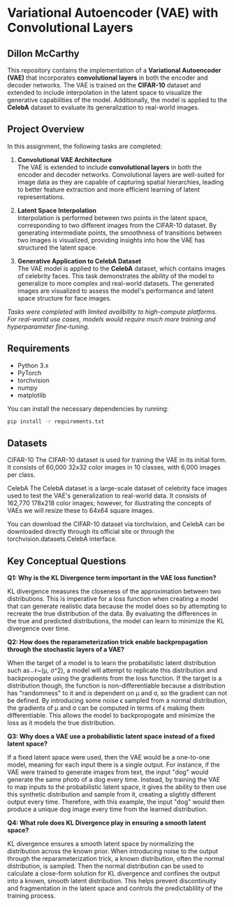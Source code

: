 # Variational Autoencoder (VAE) with Convolutional Layers

## Dillon McCarthy

This repository contains the implementation of a **Variational Autoencoder (VAE)** that incorporates **convolutional layers** in both the encoder and decoder networks. The VAE is trained on the **CIFAR-10** dataset and extended to include interpolation in the latent space to visualize the generative capabilities of the model. Additionally, the model is applied to the **CelebA** dataset to evaluate its generalization to real-world images.

## Project Overview

In this assignment, the following tasks are completed:

1. **Convolutional VAE Architecture**  
   The VAE is extended to include **convolutional layers** in both the encoder and decoder networks. Convolutional layers are well-suited for image data as they are capable of capturing spatial hierarchies, leading to better feature extraction and more efficient learning of latent representations.

2. **Latent Space Interpolation**  
   Interpolation is performed between two points in the latent space, corresponding to two different images from the CIFAR-10 dataset. By generating intermediate points, the smoothness of transitions between two images is visualized, providing insights into how the VAE has structured the latent space.

3. **Generative Application to CelebA Dataset**  
   The VAE model is applied to the **CelebA** dataset, which contains images of celebrity faces. This task demonstrates the ability of the model to generalize to more complex and real-world datasets. The generated images are visualized to assess the model's performance and latent space structure for face images.

*Tasks were completed with limited availbility to high-compute platforms.  For real-world use cases, models would require much more training and hyperparameter fine-tuning.*

## Requirements

- Python 3.x
- PyTorch
- torchvision
- numpy
- matplotlib

You can install the necessary dependencies by running:
```bash
pip install -r requirements.txt
```

## Datasets
CIFAR-10
The CIFAR-10 dataset is used for training the VAE in its initial form. It consists of 60,000 32x32 color images in 10 classes, with 6,000 images per class.

CelebA
The CelebA dataset is a large-scale dataset of celebrity face images used to test the VAE's generalization to real-world data.  It consists of 162,770 178x218 color images; however, for illustrating the concepts of VAEs we will resize these to 64x64 square images.

You can download the CIFAR-10 dataset via torchvision, and CelebA can be downloaded directly through its official site or through the torchvision.datasets.CelebA interface.

## Key Conceptual Questions
**Q1: Why is the KL Divergence term important in the VAE loss function?**

KL divergence measures the closeness of the approximation between two distributions. This is imperative for a loss function when creating a model that can generate realistic data because the model does so by attempting to recreate the true distribution of the data. By evaluating the differences in the true and predicted distributions, the model can learn to minimize the KL divergence over time.

**Q2: How does the reparameterization trick enable backpropagation through the stochastic layers of a VAE?**

When the target of a model is to learn the probabilistic latent distribution such as 𝒩~(μ, σ^2), a model will attempt to replicate this distribution and backpropogate using the gradients from the loss function. If the target is a distribution though, the function is non-differentiable because a distribution has "randomness" to it and is dependent on μ and σ, so the gradient can not be defined. By introducing some noise ϵ sampled from a normal distribution, the gradients of μ and σ can be computed in terms of ϵ making them differentiable. This allows the model to backpropogate and minimize the loss as it models the true distribution.

**Q3: Why does a VAE use a probabilistic latent space instead of a fixed latent space?**

If a fixed latent space were used, then the VAE would be a one-to-one model, meaning for each input there is a single output. For instance, if the VAE were trained to generate images from text, the input "dog" would generate the same photo of a dog every time. Instead, by training the VAE to map inputs to the probabilistic latent space, it gives the ability to then use this synthetic distribution and sample from it, creating a slightly different output every time. Therefore, with this example, the input "dog" would then produce a unique dog image every time from the learned distribution.

**Q4: What role does KL Divergence play in ensuring a smooth latent space?**

KL divergence ensures a smooth latent space by normalizing the distribution across the known prior. When introducing noise to the output through the reparameterization trick, a known distribution, often the normal distribution, is sampled. Then the normal distribution can be used to calculate a close-form solution for KL divergence and confines the output into a known, smooth latent distribution. This helps prevent discontinuity and fragmentation in the latent space and controls the predictablility of the training process.
